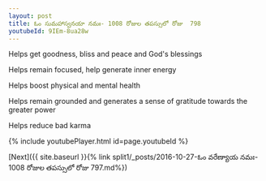 ```yaml
---
layout: post
title: ఓం సుమహాస్వనయా నమః- 1008 రోజుల తపస్సులో రోజు  798
youtubeId: 9IEm-8ua28w
---
```

 
 
Helps get goodness, bliss and peace and God's blessings
 
Helps remain focused, help generate inner energy 
 
Helps boost physical and mental health 
 
Helps remain grounded and generates a sense of gratitude towards the greater power 
 
Helps reduce bad karma
 
 
 
 


{% include youtubePlayer.html id=page.youtubeId %}
 
[Next]({{ site.baseurl }}{% link  split1/_posts/2016-10-27-ఓం వరేణ్యాయ నమః- 1008 రోజుల తపస్సులో రోజు  797.md%})
 
